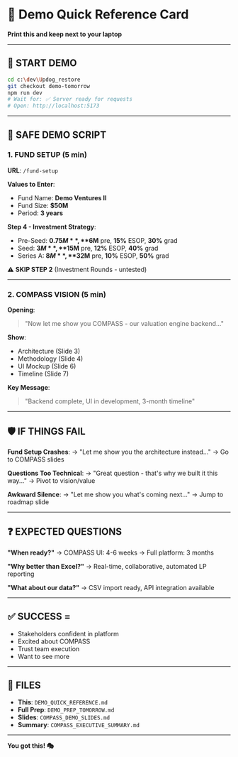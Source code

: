 # 🎯 Demo Quick Reference Card

**Print this and keep next to your laptop**

---

## 🚀 START DEMO

```bash
cd c:\dev\Updog_restore
git checkout demo-tomorrow
npm run dev
# Wait for: ✅ Server ready for requests
# Open: http://localhost:5173
```

---

## 📝 SAFE DEMO SCRIPT

### 1. FUND SETUP (5 min)

**URL**: `/fund-setup`

**Values to Enter**:

- Fund Name: **Demo Ventures II**
- Fund Size: **$50M**
- Period: **3 years**

**Step 4 - Investment Strategy**:

- Pre-Seed: **$0.75M**, **$6M** pre, **15%** ESOP, **30%** grad
- Seed: **$3M**, **$15M** pre, **12%** ESOP, **40%** grad
- Series A: **$8M**, **$32M** pre, **10%** ESOP, **50%** grad

⚠️ **SKIP STEP 2** (Investment Rounds - untested)

---

### 2. COMPASS VISION (5 min)

**Opening**:

> "Now let me show you COMPASS - our valuation engine backend..."

**Show**:

- Architecture (Slide 3)
- Methodology (Slide 4)
- UI Mockup (Slide 6)
- Timeline (Slide 7)

**Key Message**:

> "Backend complete, UI in development, 3-month timeline"

---

## 🛡️ IF THINGS FAIL

**Fund Setup Crashes**: → "Let me show you the architecture instead..." → Go to
COMPASS slides

**Questions Too Technical**: → "Great question - that's why we built it this
way..." → Pivot to vision/value

**Awkward Silence**: → "Let me show you what's coming next..." → Jump to roadmap
slide

---

## ❓ EXPECTED QUESTIONS

**"When ready?"** → COMPASS UI: 4-6 weeks → Full platform: 3 months

**"Why better than Excel?"** → Real-time, collaborative, automated LP reporting

**"What about our data?"** → CSV import ready, API integration available

---

## ✅ SUCCESS =

- Stakeholders confident in platform
- Excited about COMPASS
- Trust team execution
- Want to see more

---

## 📁 FILES

- **This**: `DEMO_QUICK_REFERENCE.md`
- **Full Prep**: `DEMO_PREP_TOMORROW.md`
- **Slides**: `COMPASS_DEMO_SLIDES.md`
- **Summary**: `COMPASS_EXECUTIVE_SUMMARY.md`

---

**You got this! 🎭**
